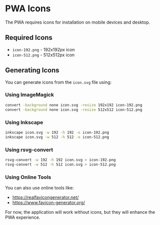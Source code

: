 # PWA Icons

The PWA requires icons for installation on mobile devices and desktop.

## Required Icons

- `icon-192.png` - 192x192px icon
- `icon-512.png` - 512x512px icon

## Generating Icons

You can generate icons from the `icon.svg` file using:

### Using ImageMagick
```bash
convert -background none icon.svg -resize 192x192 icon-192.png
convert -background none icon.svg -resize 512x512 icon-512.png
```

### Using Inkscape
```bash
inkscape icon.svg -w 192 -h 192 -o icon-192.png
inkscape icon.svg -w 512 -h 512 -o icon-512.png
```

### Using rsvg-convert
```bash
rsvg-convert -w 192 -h 192 icon.svg > icon-192.png
rsvg-convert -w 512 -h 512 icon.svg > icon-512.png
```

### Using Online Tools
You can also use online tools like:
- https://realfavicongenerator.net/
- https://www.favicon-generator.org/

For now, the application will work without icons, but they will enhance the PWA experience.
